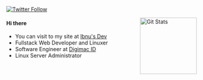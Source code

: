 <p>
  <a href="https://twitter.com/ibnuisdev">
    <img alt="Twitter Follow" src="https://img.shields.io/twitter/follow/ibnuisdev?style=for-the-badge">
  </a>
</p>

<a href="https://github.com/ibnuhalimm">
  <img alt="Git Stats" src="https://github-readme-stats.vercel.app/api/?username=ibnuhalimm&show_icons=true&count_private=true" align="right" height="150" />
</a>


#### Hi there
- You can visit to my site at [Ibnu's Dev](https://ibnuis.dev)
- Fullstack Web Developer and Linuxer
- Software Engineer at [Digimac ID](https://digimac.id)
- Linux Server Administrator
